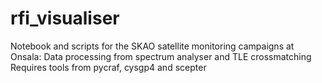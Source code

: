 # rfi_visualiser
Notebook and scripts for the SKAO satellite monitoring campaigns at Onsala:
    Data processing from spectrum analyser and TLE crossmatching
Requires tools from pycraf, cysgp4 and scepter
